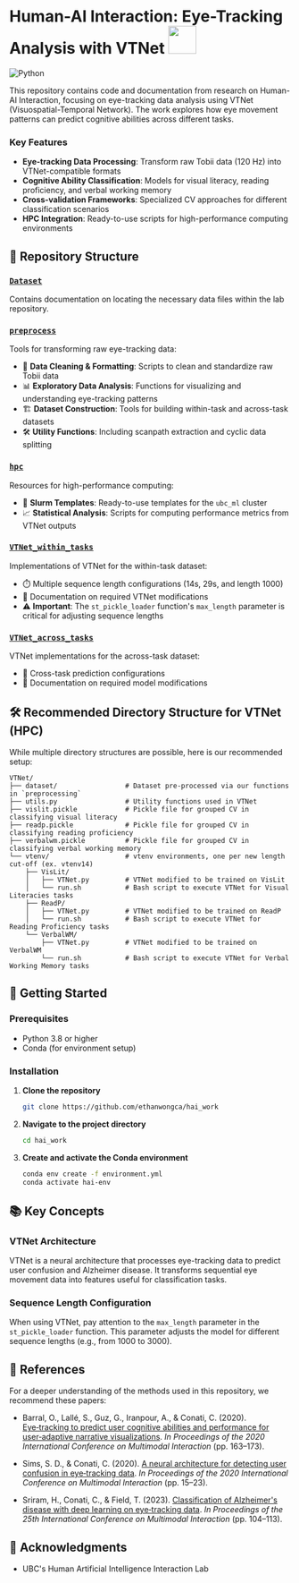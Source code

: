 # Human-AI Interaction: Eye-Tracking Analysis with VTNet <img height=50 width=50 src="https://github.com/user-attachments/assets/a47c4f55-2fe8-458c-b356-2b6b61e12008">

![Python](https://img.shields.io/badge/python-3.8+-blue.svg)

This repository contains code and documentation from research on Human-AI Interaction, focusing on eye-tracking data analysis using VTNet (Visuospatial-Temporal Network). The work explores how eye movement patterns can predict cognitive abilities across different tasks.

### Key Features

- **Eye-tracking Data Processing**: Transform raw Tobii data (120 Hz) into VTNet-compatible formats
- **Cognitive Ability Classification**: Models for visual literacy, reading proficiency, and verbal working memory
- **Cross-validation Frameworks**: Specialized CV approaches for different classification scenarios
- **HPC Integration**: Ready-to-use scripts for high-performance computing environments

## 📁 Repository Structure

### [`Dataset`](./Dataset/)
Contains documentation on locating the necessary data files within the lab repository.

### [`preprocess`](./preprocess/) 
Tools for transforming raw eye-tracking data:
- 🧹 **Data Cleaning & Formatting**: Scripts to clean and standardize raw Tobii data
- 📊 **Exploratory Data Analysis**: Functions for visualizing and understanding eye-tracking patterns
- 🏗️ **Dataset Construction**: Tools for building within-task and across-task datasets
- 🛠️ **Utility Functions**: Including scanpath extraction and cyclic data splitting

### [`hpc`](./hpc/)
Resources for high-performance computing:
- 📝 **Slurm Templates**: Ready-to-use templates for the `ubc_ml` cluster
- 📈 **Statistical Analysis**: Scripts for computing performance metrics from VTNet outputs

### [`VTNet_within_tasks`](./VTNet_within_tasks/)
Implementations of VTNet for the within-task dataset:
- ⏱️ Multiple sequence length configurations (14s, 29s, and length 1000)
- 📄 Documentation on required VTNet modifications
- ⚠️ **Important**: The `st_pickle_loader` function's `max_length` parameter is critical for adjusting sequence lengths

### [`VTNet_across_tasks`](./VTNet_across_tasks/)
VTNet implementations for the across-task dataset:
- 🔄 Cross-task prediction configurations
- 📄 Documentation on required model modifications

## 🛠️ Recommended Directory Structure for VTNet (HPC)

While multiple directory structures are possible, here is our recommended setup:

```
VTNet/
├── dataset/                 # Dataset pre-processed via our functions in `preprocessing`        
├── utils.py                 # Utility functions used in VTNet
├── vislit.pickle            # Pickle file for grouped CV in classifying visual literacy
├── readp.pickle             # Pickle file for grouped CV in classifying reading proficiency
├── verbalwm.pickle          # Pickle file for grouped CV in classifying verbal working memory 
└── vtenv/                   # vtenv environments, one per new length cut-off (ex. vtenv14)
    ├── VisLit/
    │   ├── VTNet.py         # VTNet modified to be trained on VisLit 
    │   └── run.sh           # Bash script to execute VTNet for Visual Literacies tasks
    ├── ReadP/
    │   ├── VTNet.py         # VTNet modified to be trained on ReadP
    │   └── run.sh           # Bash script to execute VTNet for Reading Proficiency tasks
    └── VerbalWM/
        ├── VTNet.py         # VTNet modified to be trained on VerbalWM
        └── run.sh           # Bash script to execute VTNet for Verbal Working Memory tasks
```

## 🚀 Getting Started

### Prerequisites
- Python 3.8 or higher
- Conda (for environment setup)

### Installation

1. **Clone the repository**
   ```bash
   git clone https://github.com/ethanwongca/hai_work
   ```

2. **Navigate to the project directory**
   ```bash
   cd hai_work
   ```

3. **Create and activate the Conda environment**
   ```bash
   conda env create -f environment.yml
   conda activate hai-env
   ```

## 📚 Key Concepts

### VTNet Architecture
VTNet is a neural architecture that processes eye-tracking data to predict user confusion and Alzheimer disease. It transforms sequential eye movement data into features useful for classification tasks.

### Sequence Length Configuration
When using VTNet, pay attention to the `max_length` parameter in the `st_pickle_loader` function. This parameter adjusts the model for different sequence lengths (e.g., from 1000 to 3000).

## 📖 References

For a deeper understanding of the methods used in this repository, we recommend these papers:

- Barral, O., Lallé, S., Guz, G., Iranpour, A., & Conati, C. (2020). [Eye‑tracking to predict user cognitive abilities and performance for user‑adaptive narrative visualizations](https://doi.org/10.1145/3382507.3418884). *In Proceedings of the 2020 International Conference on Multimodal Interaction* (pp. 163–173).

- Sims, S. D., & Conati, C. (2020). [A neural architecture for detecting user confusion in eye‑tracking data](https://doi.org/10.1145/3382507.3418828). *In Proceedings of the 2020 International Conference on Multimodal Interaction* (pp. 15–23).

- Sriram, H., Conati, C., & Field, T. (2023). [Classification of Alzheimer's disease with deep learning on eye‑tracking data](https://doi.org/10.1145/3577190.3614149). *In Proceedings of the 25th International Conference on Multimodal Interaction* (pp. 104–113).


## 🤝 Acknowledgments

- UBC's Human Artificial Intelligence Interaction Lab

